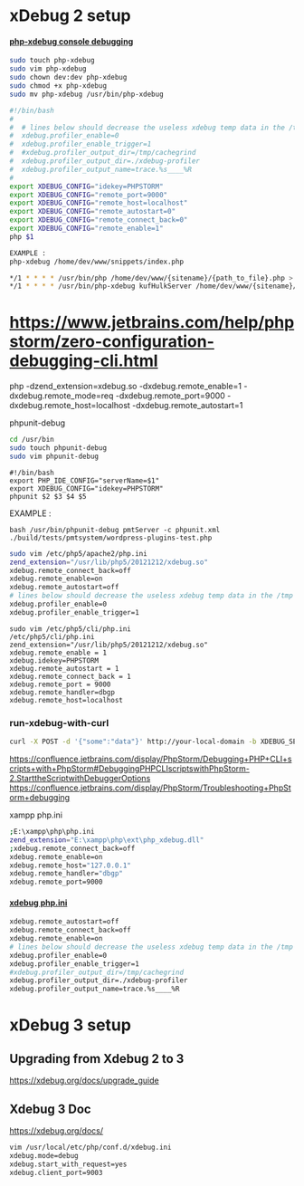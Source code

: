 # xDebug 2 setup

#### <a href="/snippets/devops/xdebug/#php-xdebug-console-confgiguration">php-xdebug console debugging</a>
````bash
sudo touch php-xdebug
sudo vim php-xdebug
sudo chown dev:dev php-xdebug
sudo chmod +x php-xdebug
sudo mv php-xdebug /usr/bin/php-xdebug
````
 
````bash
#!/bin/bash
#
#  # lines below should decrease the useless xdebug temp data in the /tmp folder
#  xdebug.profiler_enable=0
#  xdebug.profiler_enable_trigger=1
#  #xdebug.profiler_output_dir=/tmp/cachegrind
#  xdebug.profiler_output_dir=./xdebug-profiler
#  xdebug.profiler_output_name=trace.%s____%R
#
export XDEBUG_CONFIG="idekey=PHPSTORM"
export XDEBUG_CONFIG="remote_port=9000"
export XDEBUG_CONFIG="remote_host=localhost"
export XDEBUG_CONFIG="remote_autostart=0"
export XDEBUG_CONFIG="remote_connect_back=0"
export XDEBUG_CONFIG="remote_enable=1"
php $1
````

````bash
EXAMPLE : 
php-xdebug /home/dev/www/snippets/index.php
````

````bash
*/1 * * * * /usr/bin/php /home/dev/www/{sitename}/{path_to_file}.php > /dev/null 2>&1 &
*/1 * * * * /usr/bin/php-xdebug kufHulkServer /home/dev/www/{sitename}/{path_to_file}.php > /dev/null 2>&1 &
````

# https://www.jetbrains.com/help/phpstorm/zero-configuration-debugging-cli.html
php -dzend_extension=xdebug.so -dxdebug.remote_enable=1 -dxdebug.remote_mode=req -dxdebug.remote_port=9000 -dxdebug.remote_host=localhost -dxdebug.remote_autostart=1 <path>

phpunit-debug

````bash
cd /usr/bin
sudo touch phpunit-debug
sudo vim phpunit-debug
````

````
#!/bin/bash
export PHP_IDE_CONFIG="serverName=$1"
export XDEBUG_CONFIG="idekey=PHPSTORM"
phpunit $2 $3 $4 $5
````

EXAMPLE : 
````
bash /usr/bin/phpunit-debug pmtServer -c phpunit.xml ./build/tests/pmtsystem/wordpress-plugins-test.php
````

````bash
sudo vim /etc/php5/apache2/php.ini
zend_extension="/usr/lib/php5/20121212/xdebug.so"
xdebug.remote_connect_back=off
xdebug.remote_enable=on
xdebug.remote_autostart=off
# lines below should decrease the useless xdebug temp data in the /tmp folder
xdebug.profiler_enable=0
xdebug.profiler_enable_trigger=1
````

````
sudo vim /etc/php5/cli/php.ini
/etc/php5/cli/php.ini
zend_extension="/usr/lib/php5/20121212/xdebug.so"
xdebug.remote_enable = 1
xdebug.idekey=PHPSTORM
xdebug.remote_autostart = 1
xdebug.remote_connect_back = 1
xdebug.remote_port = 9000
xdebug.remote_handler=dbgp
xdebug.remote_host=localhost
````

### run-xdebug-with-curl
```bash
curl -X POST -d '{"some":"data"}' http://your-local-domain -b XDEBUG_SESSION=PHPSTORM
```

https://confluence.jetbrains.com/display/PhpStorm/Debugging+PHP+CLI+scripts+with+PhpStorm#DebuggingPHPCLIscriptswithPhpStorm-2.StarttheScriptwithDebuggerOptions
https://confluence.jetbrains.com/display/PhpStorm/Troubleshooting+PhpStorm+debugging

xampp php.ini

```bash
;E:\xampp\php\php.ini
zend_extension="E:\xampp\php\ext\php_xdebug.dll"
;xdebug.remote_connect_back=off
xdebug.remote_enable=on
xdebug.remote_host="127.0.0.1"
xdebug.remote_handler="dbgp"
xdebug.remote_port=9000
```

#### <a href="/snippets/devops/xdebug/#xdebug-default-confgiguration">xdebug php.ini</a>

```bash
xdebug.remote_autostart=off
xdebug.remote_connect_back=off
xdebug.remote_enable=on
# lines below should decrease the useless xdebug temp data in the /tmp folder
xdebug.profiler_enable=0
xdebug.profiler_enable_trigger=1
#xdebug.profiler_output_dir=/tmp/cachegrind
xdebug.profiler_output_dir=./xdebug-profiler
xdebug.profiler_output_name=trace.%s____%R
```


# xDebug 3 setup

## Upgrading from Xdebug 2 to 3

https://xdebug.org/docs/upgrade_guide

## Xdebug 3 Doc
https://xdebug.org/docs/

```bash
vim /usr/local/etc/php/conf.d/xdebug.ini
xdebug.mode=debug
xdebug.start_with_request=yes
xdebug.client_port=9003
```